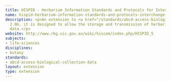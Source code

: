```yaml
---
title: HISPID - Herbarium Information Standards and Protocols for Interchange of Data
name: hispid-herbarium-information-standards-and-protocols-interchange-data
description: <p>An extension to <a href="/standards/abcd-access-biological-collection-data.html">ABCD</a>
  2.06, it is designed to allow the storage and transmission of herbarium plant specimen
  data.</p>
website: http://www.rbg.vic.gov.au/wiki/hiscom/index.php/HISPID_5
subjects:
- life-sciences
disciplines:
- botany
standards:
- abcd-access-biological-collection-data
layout: extension
type: extension
---
```


